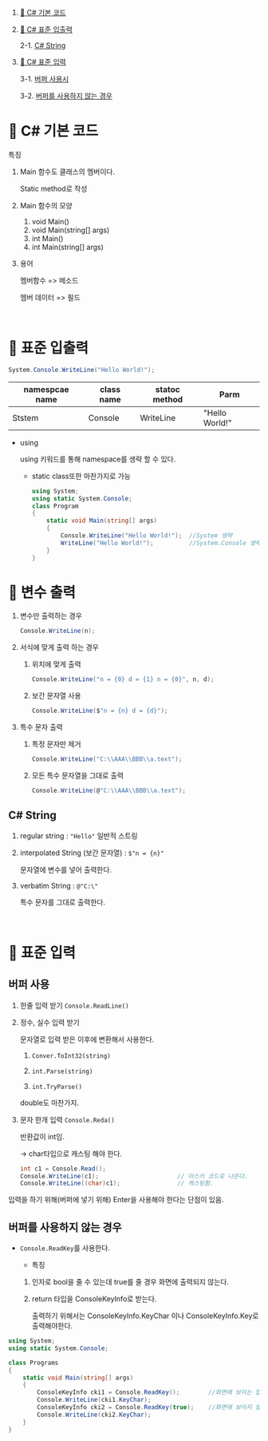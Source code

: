 1. [📌 C# 기본 코드](#-C#-기본-코드)
2. [📌 C# 표준 입출력](#-표준-입출력)

   2-1. [C# String](##-C#-String)

3. [📌 C# 표준 입력](#-표준-입력)

   3-1. [버퍼 사용시](#버퍼-사용)

   3-2. [버퍼를 사용하지 않는 경우](#버퍼를-사용하지-않는-경우)

# 📌 C# 기본 코드

특징

1. Main 함수도 클래스의 멤버이다.

   Static method로 작성

2. Main 함수의 모양

   1. void Main()
   2. void Main(string[] args)
   3. int Main()
   4. int Main(string[] args)

3. 용어

   멤버함수 => 메소드

   멤버 데이터 => 필드

<br>

# 📌 표준 입출력

```c#
System.Console.WriteLine("Hello World!");
```

| namespcae name | class name | statoc method | Parm           |
| -------------- | ---------- | ------------- | -------------- |
| Ststem         | Console    | WriteLine     | "Hello World!" |

- using

  using 키워드를 통해 namespace를 생략 할 수 있다.

  - static class또한 마찬가지로 가능

    ```c#
    using System;
    using static System.Console;
    class Program
    {
        static void Main(string[] args)
        {
            Console.WriteLine("Hello World!");  //System 생략
            WriteLine("Hello World!");          //System.Console 생략
        }
    }
    ```

# 📌 변수 출력

1. 변수만 출력하는 경우
   ```cs
   Console.WriteLine(n);
   ```
2. 서식에 맞게 출력 하는 경우

   1. 위치에 맞게 출력

      ```cs
      Console.WriteLine("n = {0} d = {1} n = {0}", n, d);
      ```

   2. 보간 문자열 사용

      ```cs
      Console.WriteLine($"n = {n} d = {d}");
      ```

3. 특수 문자 출력

   1. 특정 문자만 제거
      ```cs
      Console.WriteLine("C:\\AAA\\BBB\\a.text");
      ```
   2. 모든 특수 문자열을 그대로 출력

      ```cs
      Console.WriteLine(@"C:\\AAA\\BBB\\a.text");
      ```

## C# String

1. regular string : `"Hello"`
   일반적 스트링

2. interpolated String (보간 문자열) : `$"n = {n}"`

   문자열에 변수를 넣어 출력한다.

3. verbatim String : `@"C:\"`

   특수 문자를 그대로 출력한다.

<br>

# 📌 표준 입력

## 버퍼 사용

1. 한줄 입력 받기 `Console.ReadLine()`

2. 정수, 실수 입력 받기

   문자열로 입력 받은 이후에 변환해서 사용한다.

   1. `Conver.ToInt32(string)`

   2. `int.Parse(string)`

   3. `int.TryParse()`

   double도 마찬가지.

3. 문자 한개 입력 `Console.Reda()`

   반환값이 int임.

   -> char타입으로 캐스팅 해야 한다.

   ```cs
   int c1 = Console.Read();
   Console.WriteLine(c1);                      // 아스키 코드로 나온다.
   Console.WriteLine((char)c1);                // 케스팅함.
   ```

입력을 하기 위해(버퍼에 넣기 위해) Enter을 사용해야 한다는 단점이 있음.

## 버퍼를 사용하지 않는 경우

- `Console.ReadKey`를 사용한다.

  - 특징

  1.  인자로 bool을 줄 수 있는데 true를 줄 경우 화면에 출력되지 않는다.

  2.  return 타입을 ConsoleKeyInfo로 받는다.

      출력하기 위해서는 ConsoleKeyInfo.KeyChar 이나 ConsoleKeyInfo.Key로 출력해야한다.

```cs
using System;
using static System.Console;

class Programs
{
    static void Main(string[] args)
    {
        ConsoleKeyInfo cki1 = Console.ReadKey();        //화면에 보이는 입력
        Console.WriteLine(cki1.KeyChar);
        ConsoleKeyInfo cki2 = Console.ReadKey(true);    //화면에 보이지 않는 입력
        Console.WriteLine(cki2.KeyChar);
    }
}

```
